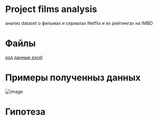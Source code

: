 # Project films analysis
анализ dataset о фильмах и сериалах Netflix и их рейтингах на IMBD

# Файлы
[код](https://github.com/ditayson/project-films/blob/main/netflix.ipynb)
[данные excel](https://github.com/ditayson/project-films/blob/main/netflixData.xlsx)

# Примеры полученныз данных
![image](https://github.com/ditayson/project-films/assets/133684422/96413e91-8c54-4351-95b2-8038f4bd7734)



# Гипотеза

